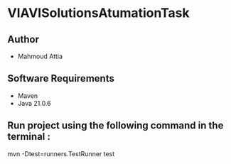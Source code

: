 # VIAVISolutionsAtumationTask

## Author

- Mahmoud Attia

## Software Requirements

- Maven
- Java 21.0.6

## Run project using the following command in the terminal :
mvn -Dtest=runners.TestRunner test
